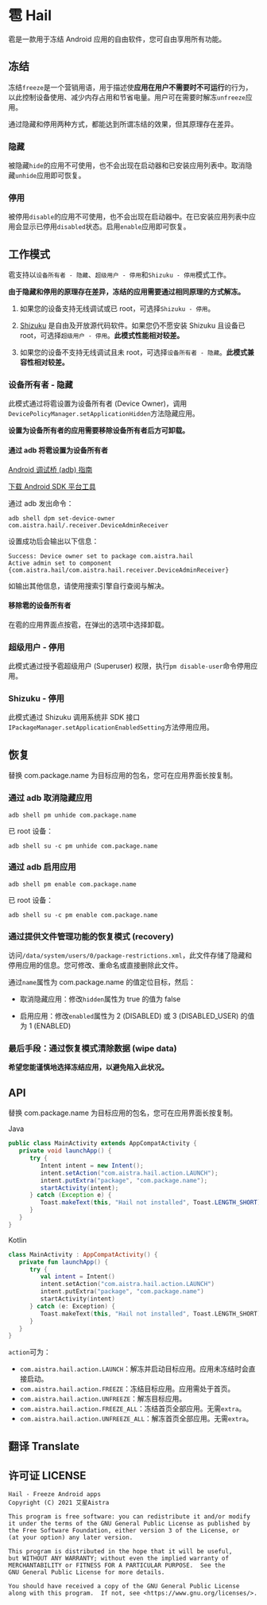 # 雹 Hail

雹是一款用于冻结 Android 应用的自由软件，您可自由享用所有功能。

## 冻结

冻结`freeze`是一个营销用语，用于描述使**应用在用户不需要时不可运行**的行为，以此控制设备使用、减少内存占用和节省电量。用户可在需要时解冻`unfreeze`应用。

通过隐藏和停用两种方式，都能达到所谓冻结的效果，但其原理存在差异。

### 隐藏

被隐藏`hide`的应用不可使用，也不会出现在启动器和已安装应用列表中。取消隐藏`unhide`应用即可恢复。

### 停用

被停用`disable`的应用不可使用，也不会出现在启动器中。在已安装应用列表中应用会显示已停用`disabled`状态。启用`enable`应用即可恢复。

## 工作模式

雹支持以`设备所有者 - 隐藏`、`超级用户 - 停用`和`Shizuku - 停用`模式工作。

**由于隐藏和停用的原理存在差异，冻结的应用需要通过相同原理的方式解冻。**

1. 如果您的设备支持无线调试或已 root，可选择`Shizuku - 停用`。

2. [Shizuku](https://github.com/RikkaApps/Shizuku) 是自由及开放源代码软件。如果您仍不愿安装 Shizuku 且设备已
   root，可选择`超级用户 - 停用`。**此模式性能相对较差。**

3. 如果您的设备不支持无线调试且未 root，可选择`设备所有者 - 隐藏`。**此模式兼容性相对较差。**

### 设备所有者 - 隐藏

此模式通过将雹设置为设备所有者 (Device Owner)，调用`DevicePolicyManager.setApplicationHidden`方法隐藏应用。

**设置为设备所有者的应用需要移除设备所有者后方可卸载。**

#### 通过 adb 将雹设置为设备所有者

[Android 调试桥 (adb) 指南](https://developer.android.google.cn/studio/command-line/adb)

[下载 Android SDK 平台工具](https://developer.android.google.cn/studio/releases/platform-tools)

通过 adb 发出命令：

```shell
adb shell dpm set-device-owner com.aistra.hail/.receiver.DeviceAdminReceiver
```

设置成功后会输出以下信息：

```
Success: Device owner set to package com.aistra.hail
Active admin set to component {com.aistra.hail/com.aistra.hail.receiver.DeviceAdminReceiver}
```

如输出其他信息，请使用搜索引擎自行查阅与解决。

#### 移除雹的设备所有者

在雹的应用界面点按雹，在弹出的选项中选择卸载。

### 超级用户 - 停用

此模式通过授予雹超级用户 (Superuser) 权限，执行`pm disable-user`命令停用应用。

### Shizuku - 停用

此模式通过 Shizuku 调用系统非 SDK 接口`IPackageManager.setApplicationEnabledSetting`方法停用应用。

## 恢复

替换 com.package.name 为目标应用的包名，您可在应用界面长按复制。

### 通过 adb 取消隐藏应用

```shell
adb shell pm unhide com.package.name
```

已 root 设备：

```shell
adb shell su -c pm unhide com.package.name
```

### 通过 adb 启用应用

```shell
adb shell pm enable com.package.name
```

已 root 设备：

```shell
adb shell su -c pm enable com.package.name
```

### 通过提供文件管理功能的恢复模式 (recovery)

访问`/data/system/users/0/package-restrictions.xml`，此文件存储了隐藏和停用应用的信息。您可修改、重命名或直接删除此文件。

通过`name`属性为 com.package.name 的值定位目标，然后：

- 取消隐藏应用：修改`hidden`属性为 true 的值为 false

- 启用应用：修改`enabled`属性为 2 (DISABLED) 或 3 (DISABLED_USER) 的值为 1 (ENABLED)

### 最后手段：通过恢复模式清除数据 (wipe data)

**希望您能谨慎地选择冻结应用，以避免陷入此状况。**

## API

替换 com.package.name 为目标应用的包名，您可在应用界面长按复制。

Java

```java
public class MainActivity extends AppCompatActivity {
   private void launchApp() {
      try {
         Intent intent = new Intent();
         intent.setAction("com.aistra.hail.action.LAUNCH");
         intent.putExtra("package", "com.package.name");
         startActivity(intent);
      } catch (Exception e) {
         Toast.makeText(this, "Hail not installed", Toast.LENGTH_SHORT).show();
      }
   }
}
```

Kotlin

```kotlin
class MainActivity : AppCompatActivity() {
   private fun launchApp() {
      try {
         val intent = Intent()
         intent.setAction("com.aistra.hail.action.LAUNCH")
         intent.putExtra("package", "com.package.name")
         startActivity(intent)
      } catch (e: Exception) {
         Toast.makeText(this, "Hail not installed", Toast.LENGTH_SHORT).show()
      }
   }
}
```

`action`可为：

- `com.aistra.hail.action.LAUNCH`：解冻并启动目标应用。应用未冻结时会直接启动。
- `com.aistra.hail.action.FREEZE`：冻结目标应用。应用需处于首页。
- `com.aistra.hail.action.UNFREEZE`：解冻目标应用。
- `com.aistra.hail.action.FREEZE_ALL`：冻结首页全部应用。无需`extra`。
- `com.aistra.hail.action.UNFREEZE_ALL`：解冻首页全部应用。无需`extra`。

## 翻译 Translate

## 许可证 LICENSE

    Hail - Freeze Android apps
    Copyright (C) 2021 艾星Aistra

    This program is free software: you can redistribute it and/or modify
    it under the terms of the GNU General Public License as published by
    the Free Software Foundation, either version 3 of the License, or
    (at your option) any later version.

    This program is distributed in the hope that it will be useful,
    but WITHOUT ANY WARRANTY; without even the implied warranty of
    MERCHANTABILITY or FITNESS FOR A PARTICULAR PURPOSE.  See the
    GNU General Public License for more details.

    You should have received a copy of the GNU General Public License
    along with this program.  If not, see <https://www.gnu.org/licenses/>.